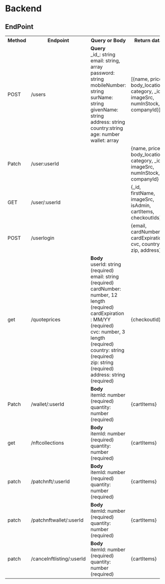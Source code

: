# Backend

## EndPoint

<table>
  <tr>
    <th>Method</th>
    <th>Endpoint</th>
    <th>Query or Body</th>
    <th>Return data</th>
  </tr>
  <tr>
   <td>POST</td>
    <td> /users </td>
    <td><strong>Query</strong><br/>_id_: string<br /> email: string, array<br /> password: string<br /> mobileNumber: string<br /> surName: string<br />givenName: string <br /> address: string <br />country:string <br />age: number<br />wallet: array</td>
    <td>[{name, price, body_location, category, _id, imageSrc, numInStock, companyId}] </td>
  </tr>
  <tr>
    <td>Patch</td>
    <td> /user:userId </td>
    <td></td>
    <td>{name, price, body_location, category, _id, imageSrc, numInStock, companyId}</td>
  </tr>
  <tr>
    <td>GET</td>
    <td> /user/:userId </td>
    <td></td>
    <td>{_id, firstName, imageSrc, isAdmin, cartItems, checkoutIds}</td>
  </tr>
  <tr>
    <td>POST</td>
    <td> /userlogin </td>
    <td></td>
    <td>{email, cardNumber, cardExpiration, cvc, country, zip, address}</td>
  </tr>
   <tr>
    <td>get</td>
    <td> /quoteprices </td>
    <td><strong>Body</strong><br/> userId: string (required) <br/> email: string (required) <br/>cardNumber: number, 12 length (required)<br /> cardExpiration : MM/YY (required)<br />cvc: number, 3 length (required)<br /> country: string (required)<br />zip: string (required)<br /> address: string (required)              </td>
    <td>{checkoutId}</td>
  </tr>
  <tr>
    <td>Patch</td>
    <td> /wallet/:userId </td>
    <td><strong>Body</strong><br/>itemId: number (required)<br/>quantity: number (required) </td>
    <td>{cartItems}</td>
  </tr>
    <tr>
    <td>get</td>
    <td> /nftcollections</td>
    <td><strong>Body</strong><br/>itemId: number (required)<br/>quantity: number (required) </td>
    <td>{cartItems}</td>
  </tr>
   <tr>
    <td>patch</td>
    <td> /patchnft/:userId</td>
    <td><strong>Body</strong><br/>itemId: number (required)<br/>quantity: number (required) </td>
    <td>{cartItems}</td>
  </tr>
    <tr>
    <td>patch</td>
    <td> /patchnftwallet/:userId</td>
    <td><strong>Body</strong><br/>itemId: number (required)<br/>quantity: number (required) </td>
    <td>{cartItems}</td>
  </tr>
     <tr>
    <td>patch</td>
    <td> /cancelnftlisting/:userId</td>
    <td><strong>Body</strong><br/>itemId: number (required)<br/>quantity: number (required) </td>
    <td>{cartItems}</td>
  </tr>
</table>
